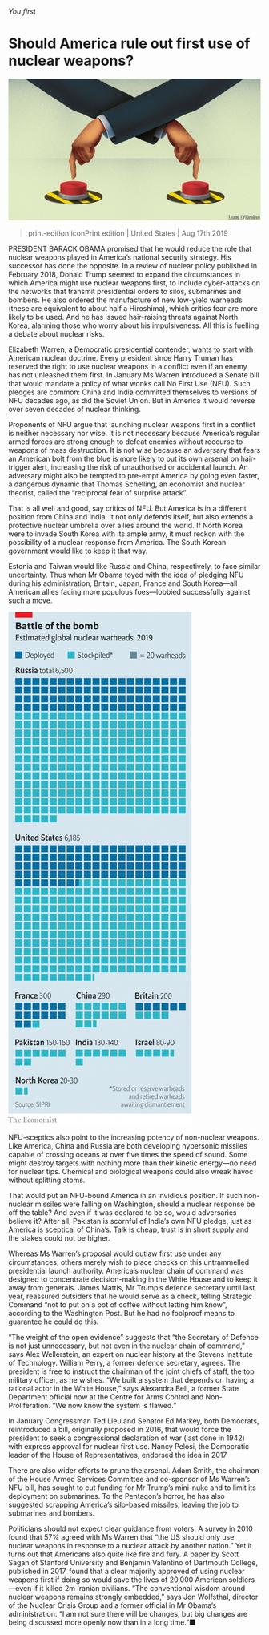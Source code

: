 ###### You first

# Should America rule out first use of nuclear weapons? 

![image](images/20190817_USD001_0.jpg) 

> print-edition iconPrint edition | United States | Aug 17th 2019 

PRESIDENT BARACK OBAMA promised that he would reduce the role that nuclear weapons played in America’s national security strategy. His successor has done the opposite. In a review of nuclear policy published in February 2018, Donald Trump seemed to expand the circumstances in which America might use nuclear weapons first, to include cyber-attacks on the networks that transmit presidential orders to silos, submarines and bombers. He also ordered the manufacture of new low-yield warheads (these are equivalent to about half a Hiroshima), which critics fear are more likely to be used. And he has issued hair-raising threats against North Korea, alarming those who worry about his impulsiveness. All this is fuelling a debate about nuclear risks. 

Elizabeth Warren, a Democratic presidential contender, wants to start with American nuclear doctrine. Every president since Harry Truman has reserved the right to use nuclear weapons in a conflict even if an enemy has not unleashed them first. In January Ms Warren introduced a Senate bill that would mandate a policy of what wonks call No First Use (NFU). Such pledges are common: China and India committed themselves to versions of NFU decades ago, as did the Soviet Union. But in America it would reverse over seven decades of nuclear thinking. 

Proponents of NFU argue that launching nuclear weapons first in a conflict is neither necessary nor wise. It is not necessary because America’s regular armed forces are strong enough to defeat enemies without recourse to weapons of mass destruction. It is not wise because an adversary that fears an American bolt from the blue is more likely to put its own arsenal on hair-trigger alert, increasing the risk of unauthorised or accidental launch. An adversary might also be tempted to pre-empt America by going even faster, a dangerous dynamic that Thomas Schelling, an economist and nuclear theorist, called the “reciprocal fear of surprise attack”. 

That is all well and good, say critics of NFU. But America is in a different position from China and India. It not only defends itself, but also extends a protective nuclear umbrella over allies around the world. If North Korea were to invade South Korea with its ample army, it must reckon with the possibility of a nuclear response from America. The South Korean government would like to keep it that way. 

Estonia and Taiwan would like Russia and China, respectively, to face similar uncertainty. Thus when Mr Obama toyed with the idea of pledging NFU during his administration, Britain, Japan, France and South Korea—all American allies facing more populous foes—lobbied successfully against such a move. 

![image](images/20190817_USC929.png) 

NFU-sceptics also point to the increasing potency of non-nuclear weapons. Like America, China and Russia are both developing hypersonic missiles capable of crossing oceans at over five times the speed of sound. Some might destroy targets with nothing more than their kinetic energy—no need for nuclear tips. Chemical and biological weapons could also wreak havoc without splitting atoms. 

That would put an NFU-bound America in an invidious position. If such non-nuclear missiles were falling on Washington, should a nuclear response be off the table? And even if it was declared to be so, would adversaries believe it? After all, Pakistan is scornful of India’s own NFU pledge, just as America is sceptical of China’s. Talk is cheap, trust is in short supply and the stakes could not be higher. 

Whereas Ms Warren’s proposal would outlaw first use under any circumstances, others merely wish to place checks on this untrammelled presidential launch authority. America’s nuclear chain of command was designed to concentrate decision-making in the White House and to keep it away from generals. James Mattis, Mr Trump’s defence secretary until last year, reassured outsiders that he would serve as a check, telling Strategic Command “not to put on a pot of coffee without letting him know”, according to the Washington Post. But he had no foolproof means to guarantee he could do this. 

“The weight of the open evidence” suggests that “the Secretary of Defence is not just unnecessary, but not even in the nuclear chain of command,” says Alex Wellerstein, an expert on nuclear history at the Stevens Institute of Technology. William Perry, a former defence secretary, agrees. The president is free to instruct the chairman of the joint chiefs of staff, the top military officer, as he wishes. “We built a system that depends on having a rational actor in the White House,” says Alexandra Bell, a former State Department official now at the Centre for Arms Control and Non-Proliferation. “We now know the system is flawed.” 

In January Congressman Ted Lieu and Senator Ed Markey, both Democrats, reintroduced a bill, originally proposed in 2016, that would force the president to seek a congressional declaration of war (last done in 1942) with express approval for nuclear first use. Nancy Pelosi, the Democratic leader of the House of Representatives, endorsed the idea in 2017. 

There are also wider efforts to prune the arsenal. Adam Smith, the chairman of the House Armed Services Committee and co-sponsor of Ms Warren’s NFU bill, has sought to cut funding for Mr Trump’s mini-nuke and to limit its deployment on submarines. To the Pentagon’s horror, he has also suggested scrapping America’s silo-based missiles, leaving the job to submarines and bombers. 

Politicians should not expect clear guidance from voters. A survey in 2010 found that 57% agreed with Ms Warren that “the US should only use nuclear weapons in response to a nuclear attack by another nation.” Yet it turns out that Americans also quite like fire and fury. A paper by Scott Sagan of Stanford University and Benjamin Valentino of Dartmouth College, published in 2017, found that a clear majority approved of using nuclear weapons first if doing so would save the lives of 20,000 American soldiers—even if it killed 2m Iranian civilians. “The conventional wisdom around nuclear weapons remains strongly embedded,” says Jon Wolfsthal, director of the Nuclear Crisis Group and a former official in Mr Obama’s administration. “I am not sure there will be changes, but big changes are being discussed more openly now than in a long time.”■ 


